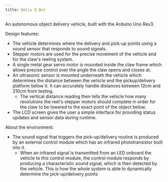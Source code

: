 ```yaml
---
title: Deliv O Bot
---
```

An autonomous object delivery vehicle, built with the Arduino Uno Rev3. 

Design features:

- The vehicle determines where the delivery and pick-up points using a sound sensor that responds to sound signals. 
- Stepper motors are used for the precise movement of the vehicle and for the claw's reeling system. 
- A single metal gear servo motor is mounted inside the claw frame which allows precise control over the angle the claw opens and closes at. 
- An ultrasonic sensor is mounted underneath the vehicle which determines the distance between the vehicle and the pickup/delivery platform below it. It can accurately handle distances between 12cm and 210cm from testing. 
    - The vertical distance reading then tells the vehicle how many revolutions the reel's stepper motors should complete in order for the claw to be lowered to the exact point of the object below. 
- The LCD screen gives the user a simple interface for providing status updates and sensor data during runtime.

About the environment:
- The sound signal that triggers the pick-up/delivery routine is produced by an external control module which has an infrared phototransistor built into it. 
    - When an infrared signal is transmitted from an LED onboard the vehicle to this control module, the control module responds by producing a characteristic sound signal, which is then detected by the vehicle. This is how the whole system is able to dynamically determine the pick-up/delivery points
